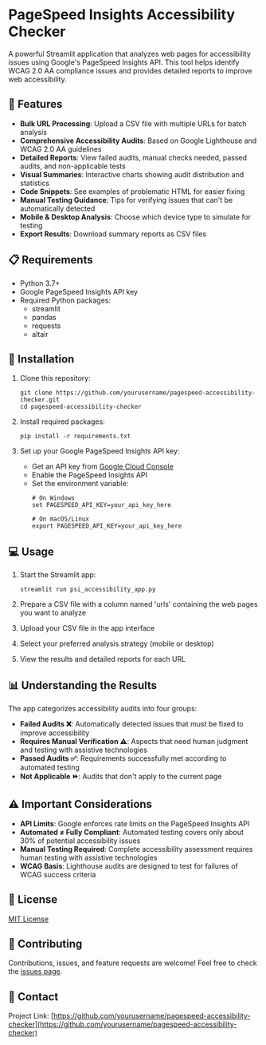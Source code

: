 # PageSpeed Insights Accessibility Checker

A powerful Streamlit application that analyzes web pages for accessibility issues using Google's PageSpeed Insights API. This tool helps identify WCAG 2.0 AA compliance issues and provides detailed reports to improve web accessibility.


## 🌟 Features

- **Bulk URL Processing**: Upload a CSV file with multiple URLs for batch analysis
- **Comprehensive Accessibility Audits**: Based on Google Lighthouse and WCAG 2.0 AA guidelines
- **Detailed Reports**: View failed audits, manual checks needed, passed audits, and non-applicable tests
- **Visual Summaries**: Interactive charts showing audit distribution and statistics
- **Code Snippets**: See examples of problematic HTML for easier fixing
- **Manual Testing Guidance**: Tips for verifying issues that can't be automatically detected
- **Mobile & Desktop Analysis**: Choose which device type to simulate for testing
- **Export Results**: Download summary reports as CSV files

## 📋 Requirements

- Python 3.7+
- Google PageSpeed Insights API key
- Required Python packages:
  - streamlit
  - pandas
  - requests
  - altair

## 🚀 Installation

1. Clone this repository:
   ```
   git clone https://github.com/yourusername/pagespeed-accessibility-checker.git
   cd pagespeed-accessibility-checker
   ```

2. Install required packages:
   ```
   pip install -r requirements.txt
   ```

3. Set up your Google PageSpeed Insights API key:
   - Get an API key from [Google Cloud Console](https://console.cloud.google.com/)
   - Enable the PageSpeed Insights API
   - Set the environment variable:
     ```
     # On Windows
     set PAGESPEED_API_KEY=your_api_key_here
     
     # On macOS/Linux
     export PAGESPEED_API_KEY=your_api_key_here
     ```

## 💻 Usage

1. Start the Streamlit app:
   ```
   streamlit run psi_accessibility_app.py
   ```

2. Prepare a CSV file with a column named 'urls' containing the web pages you want to analyze

3. Upload your CSV file in the app interface

4. Select your preferred analysis strategy (mobile or desktop)

5. View the results and detailed reports for each URL

## 📊 Understanding the Results

The app categorizes accessibility audits into four groups:

- **Failed Audits ❌**: Automatically detected issues that must be fixed to improve accessibility
- **Requires Manual Verification ⚠️**: Aspects that need human judgment and testing with assistive technologies
- **Passed Audits ✅**: Requirements successfully met according to automated testing
- **Not Applicable ⏩**: Audits that don't apply to the current page

## ⚠️ Important Considerations

- **API Limits**: Google enforces rate limits on the PageSpeed Insights API
- **Automated ≠ Fully Compliant**: Automated testing covers only about 30% of potential accessibility issues
- **Manual Testing Required**: Complete accessibility assessment requires human testing with assistive technologies
- **WCAG Basis**: Lighthouse audits are designed to test for failures of WCAG success criteria

## 📝 License

[MIT License](LICENSE)

## 🤝 Contributing

Contributions, issues, and feature requests are welcome! Feel free to check the [issues page](https://github.com/yourusername/pagespeed-accessibility-checker/issues).

## 📧 Contact

Project Link: [https://github.com/yourusername/pagespeed-accessibility-checker](https://github.com/yourusername/pagespeed-accessibility-checker)